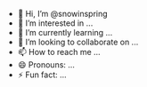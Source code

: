 - 👋 Hi, I’m @snowinspring
- 👀 I’m interested in ...
- 🌱 I’m currently learning ...
- 💞️ I’m looking to collaborate on ...
- 📫 How to reach me ...
- 😄 Pronouns: ...
- ⚡ Fun fact: ...

<!---
snowinspring/snowinspring is a ✨ special ✨ repository because its `README.md` (this file) appears on your GitHub profile.
You can click the Preview link to take a look at your changes.
--->
